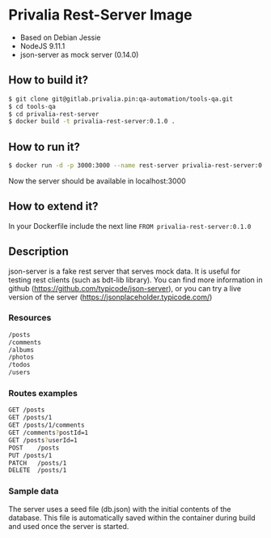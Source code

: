 Privalia Rest-Server Image
=============================

* Based on Debian Jessie
* NodeJS 9.11.1
* json-server as mock server (0.14.0)

## How to build it?

``` bash
$ git clone git@gitlab.privalia.pin:qa-automation/tools-qa.git
$ cd tools-qa
$ cd privalia-rest-server
$ docker build -t privalia-rest-server:0.1.0 . 
```

## How to run it?

``` bash
$ docker run -d -p 3000:3000 --name rest-server privalia-rest-server:0.1.0
```
Now the server should be available in localhost:3000

## How to extend it?

In your Dockerfile include the next line
```FROM privalia-rest-server:0.1.0```

## Description

json-server is a fake rest server that serves mock data. It is useful for testing rest clients (such as bdt-lib library). You can find more information in github (https://github.com/typicode/json-server), or you can try a live version of the server (https://jsonplaceholder.typicode.com/)

### Resources
``` bash
/posts
/comments
/albums
/photos
/todos
/users
```

### Routes examples
``` bash
GET	/posts
GET	/posts/1
GET	/posts/1/comments
GET	/comments?postId=1
GET	/posts?userId=1
POST	/posts
PUT	/posts/1
PATCH	/posts/1
DELETE	/posts/1
```

### Sample data
The server uses a seed file (db.json) with the initial contents of the database. This file is automatically saved within the container during build and used once the server is started.